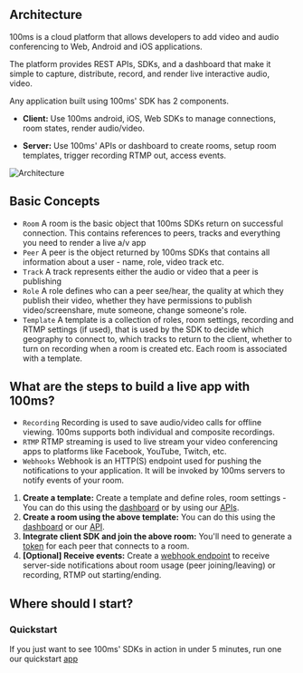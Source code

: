 ## Architecture

100ms is a cloud platform that allows developers to add video and audio conferencing to Web, Android and iOS applications.

The platform provides REST APIs, SDKs, and a dashboard that make it simple to capture, distribute, record, and render live interactive audio, video.

Any application built using 100ms' SDK has 2 components.

-   **Client:** Use 100ms android, iOS, Web SDKs to manage connections, room states, render audio/video.

-   **Server:** Use 100ms' APIs or dashboard to create rooms, setup room templates, trigger recording RTMP out, access events.

![Architecture](/docs/v2/arch.png)

## Basic Concepts

-   `Room` A room is the basic object that 100ms SDKs return on successful connection. This contains references to peers, tracks and everything you need to render a live a/v app
-   `Peer` A peer is the object returned by 100ms SDKs that contains all information about a user - name, role, video track etc.
-   `Track` A track represents either the audio or video that a peer is publishing
-   `Role` A role defines who can a peer see/hear, the quality at which they publish their video, whether they have permissions to publish video/screenshare, mute someone, change someone's role.
-   `Template` A template is a collection of roles, room settings, recording and RTMP settings (if used), that is used by the SDK to decide which geography to connect to, which tracks to return to the client, whether to turn on recording when a room is created etc. Each room is associated with a template.
## What are the steps to build a live app with 100ms?
-   `Recording` Recording is used to save audio/video calls for offline viewing. 100ms supports both individual and composite recordings.
-   `RTMP` RTMP streaming is used to live stream your video conferencing apps to platforms like Facebook, YouTube, Twitch, etc.
-   `Webhooks` Webhook is an HTTP(S) endpoint used for pushing the notifications to your application. It will be invoked by 100ms servers to notify events of your room.

1. **Create a template:** Create a template and define roles, room settings - You can do this using the [dashboard](https://dashboard.100ms.live/templates) or by using our [APIs](/server-side/v2/basic-features/Template).
2. **Create a room using the above template:** You can do this using the [dashboard](https://dashboard.100ms.live/rooms) or our [API](/server-side/v2/basic-features/Room).
3. **Integrate client SDK and join the above room:** You'll need to generate a [token](./tokens) for each peer that connects to a room.
4. **[Optional] Receive events:** Create a [webhook endpoint](/server-side/v2/advanced-features/Webhook) to receive server-side notifications about room usage (peer joining/leaving) or recording, RTMP out starting/ending.

## Where should I start?

### Quickstart

If you just want to see 100ms' SDKs in action in under 5 minutes, run one our quickstart [app](./guides/quickstart)
